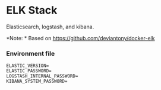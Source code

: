 # ELK Stack

Elasticsearch, logstash, and kibana.

*Note: * Based on https://github.com/deviantony/docker-elk

### Environment file

```
ELASTIC_VERSION=
ELASTIC_PASSWORD=
LOGSTASH_INTERNAL_PASSWORD=
KIBANA_SYSTEM_PASSWORD=
```
